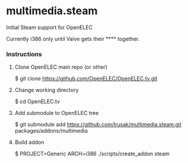 # multimedia.steam

Initial Steam support for OpenELEC

Currently i386 only until Valve gets their **** together.

### Instructions

1. Clone OpenELEC main repo (or other)

	$ git clone https://github.com/OpenELEC/OpenELEC.tv.git

2. Change working directory

	$ cd OpenELEC.tv

3. Add submodule to OpenELEC tree

	$ git submodule add https://github.com/lrusak/multimedia.steam.git packages/addons/multimedia

4. Build addon

	$ PROJECT=Generic ARCH=i386 ./scripts/create_addon steam
